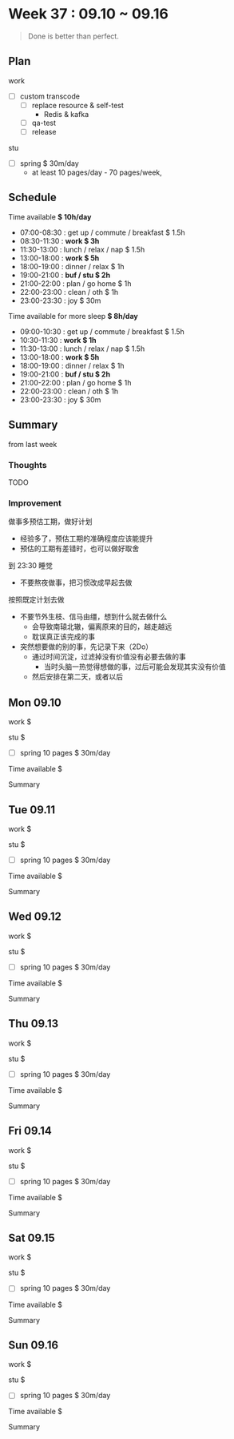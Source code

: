 # Week 37 : 09.10 ~ 09.16

> Done is better than perfect.

## Plan

work

- [ ] custom transcode
    - [ ] replace resource & self-test
        - Redis & kafka
    - [ ] qa-test
    - [ ] release

stu

- [ ] spring $ 30m/day
    - at least 10 pages/day - 70 pages/week,

## Schedule

Time available **$ 10h/day**

- 07:00-08:30 : get up / commute / breakfast $ 1.5h
- 08:30-11:30 : **work $ 3h**
- 11:30-13:00 : lunch / relax / nap $ 1.5h
- 13:00-18:00 : **work $ 5h**
- 18:00-19:00 : dinner / relax $ 1h
- 19:00-21:00 : **buf / stu $ 2h**
- 21:00-22:00 : plan / go home $ 1h
- 22:00-23:00 : clean / oth $ 1h
- 23:00-23:30 : joy $ 30m

Time available for more sleep **$ 8h/day**

- 09:00-10:30 : get up / commute / breakfast $ 1.5h
- 10:30-11:30 : **work $ 1h**
- 11:30-13:00 : lunch / relax / nap $ 1.5h
- 13:00-18:00 : **work $ 5h**
- 18:00-19:00 : dinner / relax $ 1h
- 19:00-21:00 : **buf / stu $ 2h**
- 21:00-22:00 : plan / go home $ 1h
- 22:00-23:00 : clean / oth $ 1h
- 23:00-23:30 : joy $ 30m

## Summary

from last week

### Thoughts

TODO

### Improvement

做事多预估工期，做好计划

- 经验多了，预估工期的准确程度应该能提升
- 预估的工期有差错时，也可以做好取舍

到 23:30 睡觉

- 不要熬夜做事，把习惯改成早起去做

按照既定计划去做

- 不要节外生枝、信马由缰，想到什么就去做什么
    - 会导致南辕北辙，偏离原来的目的，越走越远
    - 耽误真正该完成的事
- 突然想要做的别的事，先记录下来（2Do）
    - 通过时间沉淀，过滤掉没有价值没有必要去做的事
        - 当时头脑一热觉得想做的事，过后可能会发现其实没有价值
    - 然后安排在第二天，或者以后

## Mon 09.10

work $

stu $

- [ ] spring 10 pages $ 30m/day

Time available $

Summary

## Tue 09.11

work $

stu $

- [ ] spring 10 pages $ 30m/day

Time available $

Summary

## Wed 09.12

work $

stu $

- [ ] spring 10 pages $ 30m/day

Time available $

Summary

## Thu 09.13

work $

stu $

- [ ] spring 10 pages $ 30m/day

Time available $

Summary

## Fri 09.14

work $

stu $

- [ ] spring 10 pages $ 30m/day

Time available $

Summary

## Sat 09.15

work $

stu $

- [ ] spring 10 pages $ 30m/day

Time available $

Summary

## Sun 09.16

work $

stu $

- [ ] spring 10 pages $ 30m/day

Time available $

Summary
